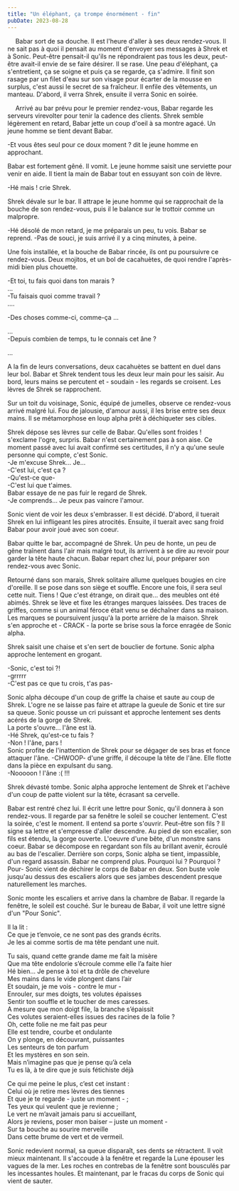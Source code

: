 ```yaml
---
title: "Un éléphant, ça trompe énormément - fin"
pubDate: 2023-08-28
---
```


  Babar sort de sa douche. Il est l'heure d'aller à ses deux rendez-vous. Il ne sait pas à quoi il pensait au moment d'envoyer ses messages à Shrek et à Sonic. Peut-être pensait-il qu'ils ne répondraient pas tous les deux, peut-être avait-il envie de se faire désirer. Il se rase. Une peau d'éléphant, ça s'entretient, ça se soigne et puis ça se regarde, ça s'admire. Il finit son rasage par un filet d'eau sur son visage pour écarter de la mousse en surplus, c'est aussi le secret de sa fraîcheur. Il enfile des vêtements, un manteau. D'abord, il verra Shrek, ensuite il verra Sonic en soirée.

  Arrivé au bar prévu pour le premier rendez-vous, Babar regarde les serveurs virevolter pour tenir la cadence des clients. Shrek semble légèrement en retard, Babar jette un coup d'oeil à sa montre agacé. Un jeune homme se tient devant Babar.

-Et vous êtes seul pour ce doux moment ? dit le jeune homme en approchant.

Babar est fortement gêné. Il vomit. Le jeune homme saisit une serviette pour venir en aide. Il tient la main de Babar tout en essuyant son coin de lèvre.

-Hé mais ! crie Shrek.

Shrek dévale sur le bar. Il attrape le jeune homme qui se rapprochait de la bouche de son rendez-vous, puis il le balance sur le trottoir comme un malpropre.

-Hé désolé de mon retard, je me préparais un peu, tu vois.
Babar se reprend.
-Pas de souci, je suis arrivé il y a cinq minutes, à peine.

Une fois installée, et la bouche de Babar rincée, ils ont pu poursuivre ce rendez-vous. Deux mojitos, et un bol de cacahuètes, de quoi rendre l'après-midi bien plus chouette.

-Et toi, tu fais quoi dans ton marais ?\
...\
-Tu faisais quoi comme travail ?\
....

-Des choses comme-ci, comme-ça ...

...\
-Depuis combien de temps, tu le connais cet âne ?


...

A la fin de leurs conversations, deux cacahuètes se battent en duel dans leur bol. Babar et Shrek tendent tous les deux leur main pour les saisir. Au bord, leurs mains se percutent et - soudain - les regards se croisent. Les lèvres de Shrek se rapprochent.

Sur un toit du voisinage, Sonic, équipé de jumelles, observe ce rendez-vous arrivé malgré lui. Fou de jalousie, d'amour aussi, il les brise entre ses deux mains. Il se métamorphose en loup alpha prêt à déchiqueter ses cibles.

Shrek dépose ses lèvres sur celle de Babar. Qu'elles sont froides ! s'exclame l'ogre, surpris. Babar n'est certainement pas à son aise. Ce moment passé avec lui avait confirmé ses certitudes, il n'y a qu'une seule personne qui compte, c'est Sonic.\
	-Je m'excuse Shrek... Je...\
	-C'est lui, c'est ça ?\
	-Qu'est-ce que-\
	-C'est lui que t'aimes.\
Babar essaye de ne pas fuir le regard de Shrek.\
	-Je comprends... Je peux pas vaincre l'amour.

Sonic vient de voir les deux s'embrasser. Il est décidé. D'abord, il tuerait Shrek en lui infligeant les pires atrocités. Ensuite, il tuerait avec sang froid Babar pour avoir joué avec son coeur.

Babar quitte le bar, accompagné de Shrek. Un peu de honte, un peu de gêne traînent dans l'air mais malgré tout, ils arrivent à se dire au revoir pour garder la tête haute chacun. Babar repart chez lui, pour préparer son rendez-vous avec Sonic.

Retourné dans son marais, Shrek solitaire allume quelques bougies en cire d'oreille. Il se pose dans son siège et souffle. Encore une fois, il sera seul cette nuit. Tiens ! Que c'est étrange, on dirait que... des meubles ont été abimés. Shrek se lève et fixe les étranges marques laissées. Des traces de griffes, comme si un animal féroce était venu se déchaîner dans sa maison. Les marques se poursuivent jusqu'à la porte arrière de la maison. Shrek s'en approche et - CRACK - la porte se brise sous la force enragée de Sonic alpha.

Shrek saisit une chaise et s'en sert de bouclier de fortune. Sonic alpha approche lentement en grogant.

-Sonic, c'est toi ?!\
-grrrrr\
-C'est pas ce que tu crois, t'as pas-

Sonic alpha découpe d'un coup de griffe la chaise et saute au coup de Shrek. L'ogre ne se laisse pas faire et attrape la gueule de Sonic et tire sur sa queue. Sonic pousse un cri puissant et approche lentement ses dents acérés de la gorge de Shrek.\
La porte s'ouvre... l'âne est là.\
-Hé Shrek, qu'est-ce tu fais ?\
-Non ! l'âne, pars !\
Sonic profite de l'inattention de Shrek pour se dégager de ses bras et fonce attaquer l'âne. -CHWOOP- d'une griffe, il découpe la tête de l'âne. Elle flotte dans la pièce en expulsant du sang.\
-Nooooon ! l'âne :( !!!

Shrek dévasté tombe. Sonic alpha approche lentement de Shrek et l'achève d'un coup de patte violent sur la tête, écrasant sa cervelle.

Babar est rentré chez lui. Il écrit une lettre pour Sonic, qu'il donnera à son rendez-vous. Il regarde par sa fenêtre le soleil se coucher lentement. C'est la soirée, c'est le moment. Il entend sa porte s'ouvrir. Peut-être son fils ? Il signe sa lettre et s'empresse d'aller descendre. Au pied de son escalier, son fils est étendu, la gorge ouverte. L'oeuvre d'une bête, d'un monstre sans coeur. Babar se décompose en regardant son fils au brillant avenir, écroulé au bas de l'escalier. Derrière son corps, Sonic alpha se tient, impassible, d'un regard assassin. Babar ne comprend plus. Pourquoi lui ? Pourquoi ? Pour- Sonic vient de déchirer le corps de Babar en deux. Son buste vole jusqu'au dessus des escaliers alors que ses jambes descendent presque naturellement les marches.

Sonic monte les escaliers et arrive dans la chambre de Babar. Il regarde la fenêtre, le soleil est couché. Sur le bureau de Babar, il voit une lettre signé d'un "Pour Sonic".

Il la lit :\
Ce que je t’envoie, ce ne sont pas des grands écrits.\
Je les ai comme sortis de ma tête pendant une nuit.

Tu sais, quand cette grande dame me fait la misère\
Que ma tête endolorie s’écroule comme elle l’a faite hier\
Hé bien… Je pense à toi et ta drôle de chevelure\
Mes mains dans le vide plongent dans l’air\
Et soudain, je me vois - contre le mur -\
Enrouler, sur mes doigts, tes volutes épaisses\
Sentir ton souffle et le toucher de mes caresses.\
A mesure que mon doigt file, la branche s’épaissit\
Ces volutes seraient-elles issues des racines de la folie ?\
Oh, cette folie ne me fait pas peur\
Elle est tendre, courbe et ondulante\
On y plonge, en découvrant, puissantes\
Les senteurs de ton parfum\
Et les mystères en son sein.\
Mais n’imagine pas que je pense qu’à cela\
Tu es là, à te dire que je suis fétichiste déjà

Ce qui me peine le plus, c’est cet instant :\
Celui où je retire mes lèvres des tiennes\
Et que je te regarde - juste un moment - ;\
Tes yeux qui veulent que je revienne ;\
Le vert ne m’avait jamais paru si accueillant,\
Alors je reviens, poser mon baiser – juste un moment -\
Sur ta bouche au sourire merveille\
Dans cette brume de vert et de vermeil.

Sonic redevient normal, sa queue disparaît, ses dents se rétractent. Il voit mieux maintenant. Il s'accoude à la fenêtre et regarde la Lune épouser les vagues de la mer. Les roches en contrebas de la fenêtre sont bousculés par les incessantes houles. Et maintenant, par le fracas du corps de Sonic qui vient de sauter.


